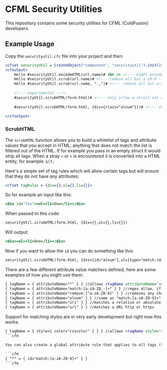 CFML Security Utilities
===================

This repository contains some security utilities for CFML (ColdFusion) developers.

## Example Usage

Copy the `securityutil.cfc` file into your project and then:

```cfm
<cfset securityUtil = CreateObject("component", "securityutil").init()>
<cfoutput>
	Hello #securityUtil.encodeHTML(url.name)# <br /> <!--- ESAPI encodeForHTML --->
	Hello #securityUtil.scrub(url.name)# <!--- remove all but a-z0-9 --->
	Hello #securityUtil.scrub(url.name, ".,")# <!--- remove all but a-z0-9 and  ., --->
	
	<!--- experimental --->
	#securityUtil.scrubHTML(form.html)# <!--- only allow a strict set of tags, attributes and attribute values --->
	
	#securityUtil.scrubHTML(form.html, {div={class="alnum"}})# <!--- only allow div tags with class="[a-z0-9]" --->
	
</cfoutput>
```

### ScrubHTML

The `scrubHTML` function allows you to build a whitelist of tags and attribute values that you accept in HTML, anything that does not match the list is filtered out of the HTML. 
If for example you pass in an empty struct it would strip all tags. When a stray `<` or `>` is encountered it is converted
into a HTML entity, for example: `&lt;`

Here's a simple set of tag rules which will allow certain tags but will ensure that they do not have any attributes:

```cfm
<cfset tagRules = {div={},ul={},li={}}>
```

So for example an input like this:
```cfm
<div id="foo"><ul><li>One</li></div>
```

When passed to this code:

```cfm
securityUtil.scrubHTML(form.html, {div={},ul={},li={}})
```

Will output:

```cfm
<div><ul><li>One</li></div>
```

Now if you want to allow the `id` you can do something like this:

```cfm
securityUtil.scrubHTML(form.html, {div={id="alnum"},ul={type="match:(disc|square|circle)"},li={}})
```

There are a few different attribute value matchers defined, here are some examples of how you might use them:

```cfm
{ tagName = { attributeName="*" } } //allows <tagName attributeName="anything in here">
{ tagName = { attributeName="match:[a-zA-Z@.-]+" } } //regex allow, if no match attribute is skipped
{ tagName = { attributeName="remove:[^a-zA-Z0-9]" } } //removes any characters that match the regex
{ tagName = { attributeName="alnum" } } //same as "match:[a-zA-Z0-9]+"
{ tagName = { attributeName="uri" } } //matches a relative or absolute uri but does not allow :
{ tagName = { attributeName="url" } } //matches a URL http or https 
```

Support for matching styles are in very early development but right now this works:

```cfm
{ tagName = { style={ color="csscolor" } } } //allows <tagName style="color:#fff">
```cfm

You can also create a global attribute rule that applies to all tags (that are allowed) like this:

```cfm
{ "*" = { id="match:[a-zA-Z0-9]+" } }
```cfm


 